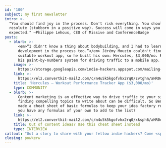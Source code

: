```yaml
---
id: '100'
subject: my first newsletter
intro: >-
  "You should find joy in the process. Don't risk everything. You should be
  resolute (stubborn in a positive way). Success will come in ways you never
  expected." —Philippe Lehoux, CEO of Missive and ConferenceBadge
posts:
  - blurb: >-
      <em>“I didn't know a thing about bodybuilding, and I had to learn Android
      development in the process too.”</em> Jérémy Mouzin couldn't find a
      suitable workout app, so he built his own: Hercules, $3,000/mo. Read about
      his paint-by-numbers system for driving traffic to a mobile app.
    image: >-
      https://storage.googleapis.com/indie-hackers.appspot.com/mailing-list/story-image--hercules.jpg
    link: >-
      https://el2.convertkit-mail2.com/c/n4u5k5kgofvhx2rq0/zvtghn/aHR0cHM6Ly93d3cuaW5kaWVoYWNrZXJzLmNvbS9idXNpbmVzc2VzL2hlcmN1bGVzP3V0bV9zb3VyY2U9SW5kaWUrSGFja2VycytOZXdzbGV0dGVyJnV0bV9jYW1wYWlnbj1pbmRpZS1oYWNrZXJzLW5ld3NsZXR0ZXItMDYxJnV0bV9tZWRpdW09ZW1haWw=
    title: 'Hercules – Workout Performance Tracker App ($3,000/mo)'
    type: COMMUNITY
  - blurb: >-
      Content marketing is an effective way to drive traffic to your site, but
      finding compelling topics to write about can be difficult. So BenSim has
      made a cheat sheet of basic formulas to keep your idea factory running. Do
      you have any formulas of your own to add to the list?
    link: >-
      https://el2.convertkit-mail2.com/c/n4u5k5kgofvhx2rq0/xksph6/aHR0cHM6Ly93d3cuaW5kaWVoYWNrZXJzLmNvbS9mb3J1bS9wb3N0Ly1LdnhoVHNJWmwyNnVqT2o3YkwzP3V0bV9zb3VyY2U9SW5kaWUrSGFja2VycytOZXdzbGV0dGVyJnV0bV9jYW1wYWlnbj1pbmRpZS1oYWNrZXJzLW5ld3NsZXR0ZXItMDYxJnV0bV9tZWRpdW09ZW1haWw=
    title: Out of content ideas? Use this cheat sheet instead
    type: INTERVIEW
callout: "Got a story to share with your fellow indie hackers? Come <span style=\"color:hsl(198, 74%, 52%); text-decoration:underline;\">write an article</span>! \U0001F64C"
closing: powkerw
---
```


